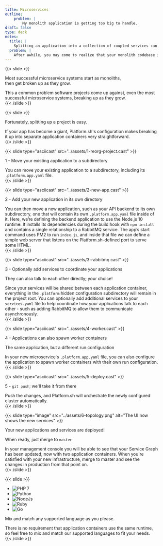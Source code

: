 ```yaml
---
title: Microservices
outline:
    problem: |
        My monolith application is getting too big to handle.
draft: false
type: deck
notes:
  title: |
    Splitting an application into a collection of coupled services can help simplify your projects and clarify contributor responsibilities.
  problem: |
    After awhile, you may come to realize that your monolith codebase is getting too big to handle.
---
```


{{< slide >}}
  <p>Most successful microservice systems start as monoliths,<br />then get broken up as they grow.</p>
  <aside class="notes">
    This a common problem software projects come up against, even the most successful microservice systems, breaking up as they grow.
  </aside>
{{< /slide >}}

{{< slide >}}
  <p>Fortunately, splitting up a project is easy.</p>
  <aside class="notes">
    If your app has become a giant, Platform.sh's configuration makes breaking it up into separate application containers very straightforward.
  </aside>
{{< /slide >}}

{{< slide type="asciicast" src="../assets/1-reorg-project.cast" >}}
  <p>1 - Move your existing application to a subdirectory</p>
  <aside class="notes">
    You can move your existing application to a subdirectory, including its <code>.platform.app.yaml</code> file.


  </aside>
{{< /slide >}}

{{< slide type="asciicast" src="../assets/2-new-app.cast" >}}
  <p>2 - Add your new application in its own directory</p>
  <aside class="notes">
    You can then move a new application, such as your API backend to its own subdirectory, one that will contain its own
    <code>.platform.app.yaml</code> file inside of it. Here, we’re defining the backend application to use the Node.js 10
    runtime. It installs its dependencies during the build hook with <code>npm install</code> and contains a single relationship
    to a RabbitMQ service. The app’s start command uses PM2 to run <code>index.js</code>, and inside that file we can define a
    simple web server that listens on the Platform.sh-defined port to serve some HTML.
  </aside>
{{< /slide >}}

{{< slide type="asciicast" src="../assets/3-rabbitmq.cast" >}}
  <p>3 - Optionally add services to coordinate your applications</p>
  <p>They can also talk to each other directly; your choice!</p>
  <aside class="notes">
    Since your services will be shared between each application container, everything in the <code>.platform</code> hidden configuration
    subdirectory will remain in the project root. You can optionally add additional services to your <code>services.yaml</code> file to
    help coordinate how your applications talk to each other - such as adding RabbitMQ to allow them to communicate asynchronously.
  </aside>
{{< /slide >}}

{{< slide type="asciicast" src="../assets/4-worker.cast" >}}
  <p>4 - Applications can also spawn worker containers</p>
  <p>The same application, but a different run configuration</p>
  <aside class="notes">
    In your new microservice's <code>.platform.app.yaml</code> file, you can also configure the application to spawn worker containers
    with their own run configuration.
  </aside>
{{< /slide >}}

{{< slide type="asciicast" src="../assets/5-deploy.cast" >}}
  <p>5 - <code>git push</code>; we'll take it from there</p>
  <aside class="notes">
    Push the changes, and Platform.sh will orchestrate the newly configured cluster automatically.
  </aside>
{{< /slide >}}

{{< slide type="image" src="../assets/6-topology.png" alt="The UI now shows the new services" >}}
  <p>Your new applications and services are deployed!</p>
  <p>When ready, just merge to <code>master</code></p>
  <aside class="notes">
    In your management console you will be able to see that your Service Graph has been updated, now with two application containers.
    When you're satisfied with your new infrastructure, merge to master and see the changes in production from that point on.
  </aside>
{{< /slide >}}

{{< slide >}}
<ul class="logo-list">
  <li><img src="../assets/php-logo.svg" alt="PHP 7" class="plain" data-credit="https://commons.wikimedia.org/wiki/File:PHP-logo.svg" /></li>
  <li><img src="../assets/python-logo.svg" alt="Python" class="plain" data-credit="https://commons.wikimedia.org/wiki/File:Python.svg" /></li>
  <li><img src="../assets/nodejs-logo.svg" alt="NodeJs" class="plain" data-credit="https://commons.wikimedia.org/wiki/File:Node.js_logo.svg" /></li>
  <li><img src="../assets/ruby-logo.svg" alt="Ruby" class="plain" data-credit="https://commons.wikimedia.org/wiki/File:Ruby_logo.svg" /></li>
  <li><img src="../assets/golang-logo.svg" alt="Go" class="plain" data-credit="https://www.vectorlogo.zone/logos/golang/index.html" /></li>
</ul>
<p style="margin-top: 0;">Mix and match any supported language as you please.</p>
<aside class="notes">
  There is no requirement that application containers use the same runtime, so feel free to mix and match our supported languages to fit your needs.
</aside>
{{< /slide >}}
